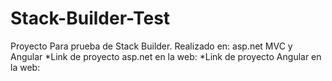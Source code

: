 # Stack-Builder-Test
Proyecto Para prueba de Stack Builder.
Realizado en: asp.net MVC y Angular
*Link de proyecto asp.net en la web:
*Link de proyecto Angular en la web:
